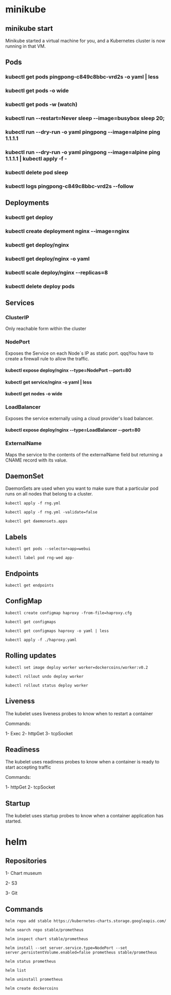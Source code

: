 # minikube

## minikube start

Minikube started a virtual machine for you, and a Kubernetes cluster is now running in that VM.

## Pods

### kubectl get pods pingpong-c849c8bbc-vrd2s -o yaml | less

### kubectl get pods -o wide

### kubectl get pods -w (watch)

### kubectl run --restart=Never sleep --image=busybox sleep 20;

### kubectl run --dry-run -o yaml pingpong --image=alpine ping 1.1.1.1

### kubectl run --dry-run -o yaml pingpong --image=alpine ping 1.1.1.1 | kubectl apply -f -

### kubectl delete pod sleep

### kubectl logs pingpong-c849c8bbc-vrd2s --follow

## Deployments

### kubectl get deploy

### kubectl create deployment nginx --image=nginx

### kubectl get deploy/nginx

### kubectl get deploy/nginx -o yaml

### kubectl scale deploy/nginx --replicas=8 

### kubectl delete deploy pods

## Services

### ClusterIP 

Only reachable form within the cluster

### NodePort

Exposes the Service on each Node`s IP as static port. qqqYou have to create a firewall rule to allow the traffic.

#### kubectl expose deploy/nginx --type=NodePort --port=80

#### kubectl get service/nginx -o yaml | less

#### kubectl get nodes -o wide

### LoadBalancer

Exposes the service externally using a cloud provider's load balancer.

#### kubectl expose deploy/nginx --type=LoadBalancer --port=80

### ExternalName

Maps the service to the contents of the externalName field but returning a CNAME record with its value.

## DaemonSet

DaemonSets are used when you want to make sure that a particular pod runs on all nodes that belong to a cluster.

`kubectl apply -f rng.yml`

`kubectl apply -f rng.yml -validate=false`

`kubectl get daemonsets.apps`

## Labels

`kubectl get pods --selector=app=webui`

`kubectl label pod rng-wed app-`

## Endpoints

`kubectl get endpoints`

## ConfigMap

`kubectl create configmap haproxy -from-file=haproxy.cfg`

`kubectl get configmaps`

`kubectl get configmaps haproxy -o yaml | less`

`kubectl apply -f ./haproxy.yaml  `

## Rolling updates

`kubectl set image deploy worker worker=dockercoins/worker:v0.2`

`kubectl rollout undo deploy worker`

`kubectl rollout status deploy worker`

## Liveness

The kubelet uses liveness probes to know when to restart a container

Commands:

1- Exec
2- httpGet
3- tcpSocket

## Readiness

The kubelet uses readiness probes to know when a container is ready to start accepting traffic

Commands:

1- httpGet
2- tcpSocket

## Startup

The kubelet uses startup probes to know when a container application has started.

# helm

## Repositories

1- Chart museum

2- S3

3- Git

## Commands

`helm repo add stable https://kubernetes-charts.storage.googleapis.com/`

`helm search repo stable/prometheus`

`helm inspect chart stable/prometheus`

`helm install --set server.service.type=NodePort --set server.persistentVolume.enabled=false prometheus stable/prometheus`

`helm status prometheus`

`helm list`

`helm uninstall prometheus`

`helm create dockercoins`